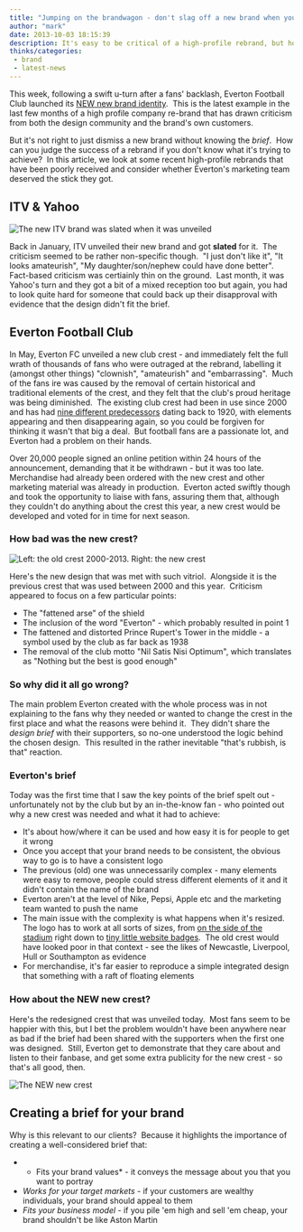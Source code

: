 ```yaml
---
title: "Jumping on the brandwagon - don't slag off a new brand when you don't know the brief"
author: "mark"
date: 2013-10-03 18:15:39
description: It's easy to be critical of a high-profile rebrand, but how can you judge its success if you don't know what it's trying to achieve?
thinks/categories: 
 - brand
 - latest-news
---
```


This week, following a swift u-turn after a fans' backlash, Everton Football Club launched its [NEW new brand identity](http://www.evertonfc.com/news/yournextevertoncrest).  This is the latest example in the last few months of a high profile company re-brand that has drawn criticism from both the design community and the brand's own customers.

But it's not right to just dismiss a new brand without knowing the *brief*.  How can you judge the success of a rebrand if you don't know what it's trying to achieve?  In this article, we look at some recent high-profile rebrands that have been poorly received and consider whether Everton's marketing team deserved the stick they got.

## ITV &amp; Yahoo

![](images/blog/ITV_logo_2013-1024x512.png "The new ITV brand was slated when it was unveiled")

Back in January, ITV unveiled their new brand and got __slated__ for it.  The criticism seemed to be rather non-specific though.  "I just don't like it", "It looks amateurish", "My daughter/son/nephew could have done better".  Fact-based criticism was certiainly thin on the ground.  Last month, it was Yahoo's turn and they got a bit of a mixed reception too but again, you had to look quite hard for someone that could back up their disapproval with evidence that the design didn't fit the brief.

## Everton Football Club

In May, Everton FC unveiled a new club crest - and immediately felt the full wrath of thousands of fans who were outraged at the rebrand, labelling it (amongst other things) "clownish", "amateurish" and "embarrassing".  Much of the fans ire was caused by the removal of certain historical and traditional elements of the crest, and they felt that the club's proud heritage was being diminished.  The existing club crest had been in use since 2000 and has had [nine different predecessors](http://www.evertonfc.com/history/history-of-the-club-crest.html) dating back to 1920, with elements appearing and then disappearing again, so you could be forgiven for thinking it wasn't that big a deal.  But football fans are a passionate lot, and Everton had a problem on their hands.

Over 20,000 people signed an online petition within 24 hours of the announcement, demanding that it be withdrawn - but it was too late.  Merchandise had already been ordered with the new crest and other marketing material was already in production.  Everton acted swiftly though and took the opportunity to liaise with fans, assuring them that, although they couldn't do anything about the crest this year, a new crest would be developed and voted for in time for next season.

### How bad was the new crest?

![](images/blog/Everton-oldandnew.jpg "Left: the old crest 2000-2013. Right: the new crest")

Here's the new design that was met with such vitriol.  Alongside it is the previous crest that was used between 2000 and this year.  Criticism appeared to focus on a few particular points:

- The "fattened arse" of the shield
- The inclusion of the word "Everton" - which probably resulted in point 1
- The fattened and distorted Prince Rupert's Tower in the middle - a symbol used by the club as far back as 1938
- The removal of the club motto "Nil Satis Nisi Optimum", which translates as "Nothing but the best is good enough"



### So why did it all go wrong?

The main problem Everton created with the whole process was in not explaining to the fans why they needed or wanted to change the crest in the first place and what the reasons were behind it.  They didn't share the *design brief* with their supporters, so no-one understood the logic behind the chosen design.  This resulted in the rather inevitable "that's rubbish, is that" reaction.

### Everton's brief

Today was the first time that I saw the key points of the brief spelt out - unfortunately not by the club but by an in-the-know fan - who pointed out why a new crest was needed and what it had to achieve:

- It's about how/where it can be used and how easy it is for people to get it wrong
- Once you accept that your brand needs to be consistent, the obvious way to go is to have a consistent logo
- The previous (old) one was unnecessarily complex - many elements were easy to remove, people could stress different elements of it and it didn't contain the name of the brand
- Everton aren't at the level of Nike, Pepsi, Apple etc and the marketing team wanted to push the name
- The main issue with the complexity is what happens when it's resized.  The logo has to work at all sorts of sizes, from [on the side of the stadium](http://uk.eurosport.yahoo.com/29012011/8/photo/view-welcome-sign-outside-goodison-park.html) right down to [tiny little website badges](http://www.premierleague.com/en-gb/clubs.html).  The old crest would have looked poor in that context - see the likes of Newcastle, Liverpool, Hull or Southampton as evidence
- For merchandise, it's far easier to reproduce a simple integrated design that something with a raft of floating elements



### How about the NEW new crest?

Here's the redesigned crest that was unveiled today.  Most fans seem to be happier with this, but I bet the problem wouldn't have been anywhere near as bad if the brief had been shared with the supporters when the first one was designed.  Still, Everton get to demonstrate that they care about and listen to their fanbase, and get some extra publicity for the new crest - so that's all good, then.

![](images/blog/everton-new-crest.jpg "The NEW new crest")

## Creating a brief for your brand

Why is this relevant to our clients?  Because it highlights the importance of creating a well-considered brief that:

- * Fits your brand values* - it conveys the message about you that you want to portray
- *Works for your target markets* - if your customers are wealthy individuals, your brand should appeal to them
- *Fits your business model* - if you pile 'em high and sell 'em cheap, your brand shouldn't be like Aston Martin




